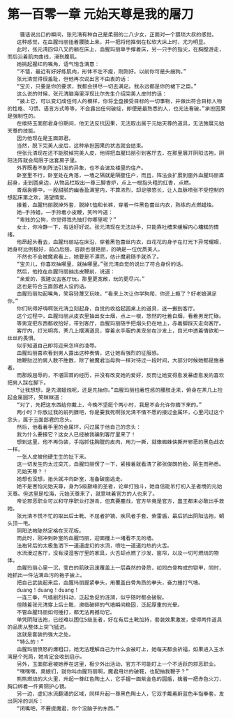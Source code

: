 # 第一百零一章 元始天尊是我的屠刀
        骚话说出口的瞬间，张元清有种自己是柔弱的二八少女，正面对一个猥琐大叔的感觉。
       这种感觉，在血腥玛丽扭着腰肢上来，并一把将他推倒在松软大床上时，尤为明显。
       此时，张元清四仰八叉的躺在床上，血腥玛丽单手撑着床，另一只手的指尖，在胸膛游走，而后沿着肌肉曲线，滑到腹肌。
       她挑起猩红的嘴角，语气饱含满意：
       “不错，最近有好好练肌肉，形体不壮不瘦，刚刚好。以前你可是头细狗。”
       张元清觉得很羞耻，但他再次说出言不由衷的话：
       “宝贝，只要是你的要求，我都会拼尽一切去满足。我永远都是你的裙下之臣。”
       这么说的时候，张元清脑海里浮现比尔先生介绍完美人皮时的话：
       “披上它，可以变幻成任何人的模样，你将全盘接受目标的一切事物，并做出符合目标人物的性格、习惯、语言方式等等，不会露出任何破绽，即便是最熟悉的人，也无法看破。”承担因果是强制性的。
       在维持玉面郎君身份期间，他无法反抗因果，无法取出属于元始天尊的道具，无法施展元始天尊的技能。
       因为他现在是玉面郎君。
       当然，脱下完美人皮后，这种承担因果的状态就会结束。
       但张元清现在还不能脱掉完美人皮，他得把血腥玛丽引到客厅去，在那里展开阴阳法袍，阴阳法阵就会局限于这套房子里。
       外界既看不到阵法引发的异象，也不会波及楼里的住户。
       卧室里不行，卧室处在角落，一墙之隔就是隔壁住户，而且，阵法会扩展到窗外血腥玛丽直起身，走到圆桌边，从物品栏取出一尊三脚香炉，点上一根指头粗的红香，点燃。
       青烟袅娜中，一股甜腻的幽香盈满室内，不算浓烈，却足够悠长，让人血脉喷张不受控制的想起床第之欢，渴望情爱。
       接着，血腥玛丽脱掉外套，脱掉t恤和长裤，穿着一件黑色蕾丝内衣，熟练的点燃蜡烛。
       她―手持蜡，一手拎着小皮鞭，笑吟吟道：
       “卑贱的公狗，你觉得我先抽打你哪里呢？”
       女士，你冷静一下，有话好好说。张元清现在无法动手，只能靠吐槽来缓解内心糟糕的情绪。
       他昂起头看去，血腥玛丽站在床沿，穿着黑色蕾丝内衣，白花花的身子在灯光下异常耀眼，她身材比例极好，前凸后翘，容颜也很艳丽，的确是一位优质美人。
       不然也不会被魔君看上，她要是不漂亮，估计魔君随手就杀了。
       “宝贝儿，你喜欢抽哪里，就抽哪里。”张元清自觉的说出了符合身份的话。
       然后，他抢在血腥玛丽抽出皮鞭前，说道：
       “亲爱的，我建议去客厅玩，那里更宽敞，玩的更尽兴。”
       这也是符合玉面郎君人设的话。
       血腥玛丽勾起嘴角，笑容轻蔑又玩味，“看来上次让你学狗爬，你还上瘾了？好老娘满足你。”
       你们玩得好嗨啊张元清立刻起身，自觉的收拾起圆桌上的道具，逐一搬到客厅。
       这个过程中，血腥玛丽从皮衣里抽出女士烟，点上一根，悠然的吐着白烟，看着男宠忙碌。
       等男宠把东西都收拾好，带到客厅，血腥玛丽随手把烟头扔在地上，赤着脚踩灭走向客厅。
       客厅内，灯光明亮，茶几上摆满道具，穿着水手服的男宠坐在沙发上，目光中透着情欲和一丝丝的畏惧。
       似乎知道自己即将迎来怎样的凌辱。
       血腥玛丽喜欢看到男人露出这种表情，这让她有强烈的征服感。
       她鞭挞过的男人数不胜数，除了被魔君当母狗一样对待过一段时间，大部分时候她都是施暴者。
       而那段屈辱的，不堪回首的经历，并没有改变她的爱好，反而让她变得愈发暴虐愈发的喜欢把男人踩在脚下。
       “让我想想，是先滴蜡烛呢，还是先抽你。”血腥玛丽扭着性感的腰肢走来，俯身在茶几上捡起金属圆环，笑眯眯道：
       “对了，先把这东西给你戴上，今晚不坚挺个两小时，我是不会允许你摘下来的。”
       两小时？你放过我的前列腺吧，你是要我死啊张元清不情不愿的接过金属环，心里闪过这个念头，属于玉面郎君的念头。
       然后，他看着手里的金属环，闪过属于他自己的念头：
       我为什么要接它？这女人已经被我骗到客厅里来了！
       想到这里，他不再伪装，手指抓住胸膛的皮肉，用力一撕，就像蜘蛛侠撕开邪恶的黑色战衣一样。
       一张人皮被他硬生生的扯下来。
       这一切发生的太过突兀，血腥玛丽愣了一下，紧接着就看清了那张俊朗的脸，陌生而熟悉。
       元始天尊？！
       她想也没想，扭头就冲向卧室，准备破窗逃走。
       她不是害怕元始天尊，身为5级巅峰的圣者，论单打独斗，她自信能吊打初入圣者境的元始天尊。但这里是松海，元始天尊来了，就意味着官方的人也来了。
       帝论邪恶职业可以和守序职业打游击，但真要麈战，官方毕竟是官方，蛊王都未必敢出手救她。
       张元清不慌不忙的取出后士靴、不屈者护镜、疾风者手套、紫雷盾，最后抓出阴阳法袍，朝头顶一甩。
       阴阳法袍陡然定格在天花板。
       而此时，刚冲到卧室的血腥玛丽，迎面撞上一堵看不见的墙。
       法袍背后的太极鱼洒下一道道虚幻的水流，喷吐一道道灼热的火舌。
       水流漫过客厅，没有浸湿客厅里的家具，火舌却点燃了沙发、窗帘，以及一切可燃烧的物体。
       血腥玛丽心里一沉，莹白的肌肤迅速覆盖上一层森然的骨质，如同白骨构成的铠甲，同时，她抓出一件沾满血污的袍子披上。
       把自己武装起来后，血腥玛丽握紧拳头，用覆盖白骨角质的拳头，奋力捶打气墙。
       duang！duang！duang！
       一连三拳，气墙剧烈抖动，泛起急促的涟漪，似乎随时都会破裂。
       但随着张元清穿上后士靴，濒临破碎的气墙瞬间稳固，泛起厚重的光晕。
       不管血腥玛丽如何捶打，都无法再撼动它。
       单凭阴阳法袍，已经难以困住5级圣者，好在有后土靴加持，套装效果激发，使得两件道具的品质从整体上突飞猛进。
       这就是套装的强大之处。
       “特么的！”
       血腥玛丽愤怒的爆粗口，她无法理解自己为什么会被盯上，她每天都会祈福，如果进入玉水湾是个死局，她肯定会收到启示。
       另外，玉面郎君被她养在这里，极少外出活动，官方不可能盯上一个不活跃的邪恶职业。
       “嘿嘿嘿，臭娘们，就你叫血腥玛丽啊，魔君用烂的破鞋，也配抽我鞭子？”
       熊熊燃烧的大火里，升起一尊红色陶土人，它手握一面紫金色的圆盾，擒着一把赤色火刀，胸口绑着一件黄铜护心镜。
       另一边，虚幻水流翻涌的区域，同样升起一尊黑色陶士人，它双手戴着蔚蓝色半指拳套，发出阴冷的训斥：
       “闭嘴吧，不要提魔君，你个没脑子的东西。”